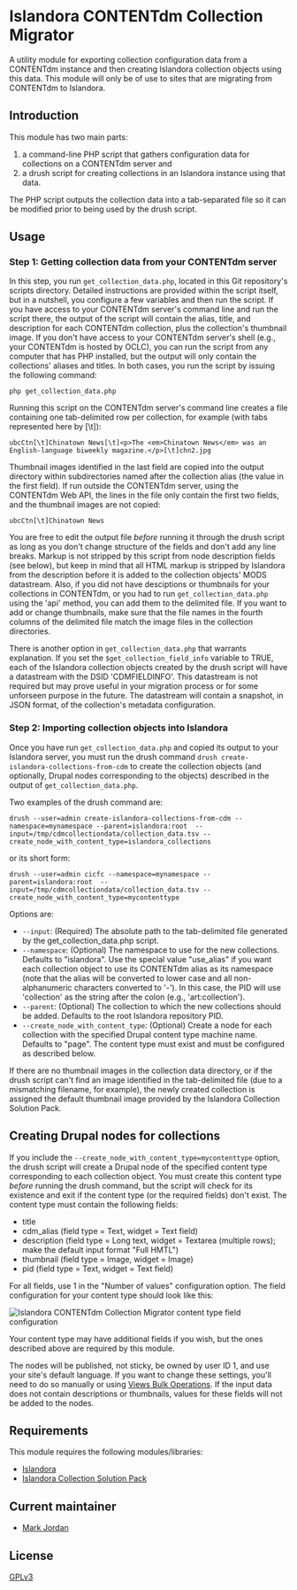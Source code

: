 # Islandora CONTENTdm Collection Migrator

A utility module for exporting collection configuration data from a CONTENTdm instance and then creating Islandora collection objects using this data. This module will only be of use to sites that are migrating from CONTENTdm to Islandora.

## Introduction

This module has two main parts:

1. a command-line PHP script that gathers configuration data for collections on a CONTENTdm server and
2. a drush script for creating collections in an Islandora instance using that data.

The PHP script outputs the collection data into a tab-separated file so it can be modified prior to being used by the drush script.

## Usage

### Step 1: Getting collection data from your CONTENTdm server

In this step, you run `get_collection_data.php`, located in this Git repository's scripts directory. Detailed instructions are provided within the script itself, but in a nutshell, you configure a few variables and then run the script. If you have access to your CONTENTdm server's command line and run the script there, the output of the script will contain the alias, title, and description for each CONTENTdm collection, plus the collection's thumbnail image. If you don't have access to your CONTENTdm server's shell (e.g., your CONTENTdm is hosted by OCLC), you can run the script from any computer that has PHP installed, but the output will only contain the collections' aliases and titles. In both cases, you run the script by issuing the following command:

```
php get_collection_data.php
```

Running this script on the CONTENTdm server's command line creates a file containing one tab-delimited row per collection, for example (with tabs represented here by [\t]):

```
ubcCtn[\t]Chinatown News[\t]<p>The <em>Chinatown News</em> was an English-language biweekly magazine.</p>[\t]chn2.jpg
```

Thumbnail images identified in the last field are copied into the output directory within subdirectories named after the collection alias (the value in the first field). If run outside the CONTENTdm server, using the CONTENTdm Web API, the lines in the file only contain the first two fields, and the thumbnail images are not copied: 
 
```
ubcCtn[\t]Chinatown News
```

You are free to edit the output file *before* running it through the drush script as long as you don't change structure of the fields and don't add any line breaks. Markup is not stripped by this script from node description fields (see below), but keep in mind that all HTML markup is stripped by Islandora from the description before it is added to the collection objects' MODS datastream. Also, if you did not have desciptions or thumbnails for your collections in CONTENTdm, or you had to run `get_collection_data.php` using the 'api' method, you can add them to the delimited file. If you want to add or change thumbnails, make sure that the file names in the fourth columns of the delimited file match the image files in the collection directories.

There is another option in `get_collection_data.php` that warrants explanation. If you set the `$get_collection_field_info` variable to TRUE, each of the Islandora collection objects created by the drush script will have a datastream with the DSID 'CDMFIELDINFO'. This datastream is not required but may prove useful in your migration process or for some unforseen purpose in the future. The datastream will contain a snapshot, in JSON format, of the collection's metadata configuration.

### Step 2: Importing collection objects into Islandora

Once you have run `get_collection_data.php` and copied its output to your Islandora server, you must run the drush command `drush create-islandora-collections-from-cdm` to create the collection objects (and optionally, Drupal nodes corresponding to the objects) described in the output of `get_collection_data.php`.

Two examples of the drush command are:

```
drush --user=admin create-islandora-collections-from-cdm --namespace=mynamespace --parent=islandora:root  --input=/tmp/cdmcollectiondata/collection_data.tsv --create_node_with_content_type=islandora_collections
```
or its short form:

```
drush --user=admin cicfc --namespace=mynamespace --parent=islandora:root  --input=/tmp/cdmcollectiondata/collection_data.tsv --create_node_with_content_type=mycontenttype
```

Options are:

 * `--input`: (Required) The absolute path to the tab-delimited file generated by the get_collection_data.php script.
 * `--namespace`: (Optional) The namespace to use for the new collections. Defaults to "islandora". Use the special value "use_alias" if you want each collection object to use its CONTENTdm alias as its namespace (note that the alias will be converted to lower case and all non-alphanumeric characters converted to '-'). In this case, the PID will use 'collection' as the string after the colon (e.g., 'art:collection').
 * `--parent`: (Optional) The collection to which the new collections should be added. Defaults to the root Islandora repository PID.
 * `--create_node_with_content_type`: (Optional) Create a node for each collection with the specified Drupal content type machine name. Defaults to "page". The content type must exist and must be configured as described below.

If there are no thumbnail images in the collection data directory, or if the drush script can't find an image identified in the tab-delimited file (due to a mismatching filename, for example), the newly created collection is assigned the default thumbnail image provided by the Islandora Collection Solution Pack.


## Creating Drupal nodes for collections

If you include the `--create_node_with_content_type=mycontenttype` option, the drush script will create a Drupal node of the specified content type corresponding to each collection object. You must create this content type *before* running the drush command, but the script will check for its existence and exit if the content type (or the required fields) don't exist. The content type must contain the following fields:

 * title
 * cdm_alias (field type = Text, widget = Text field)
 * description (field type = Long text, widget = Textarea (multiple rows); make the default input format "Full HMTL")
 * thumbnail (field type = Image, widget = Image)
 * pid (field type = Text, widget = Text field)

For all fields, use 1 in the "Number of values" configuration option. The field configuration for your content type should look like this:

![Islandora CONTENTdm Collection Migrator content type field configuration](https://dl.dropboxusercontent.com/u/1015702/linked_to/islandora_migrate_cdm_collections_content_type_config.png)

Your content type may have additional fields if you wish, but the ones described above are required by this module.

The nodes will be published, not sticky, be owned by user ID 1, and use your site's default language. If you want to change these settings, you'll need to do so manually or using [Views Bulk Operations](https://www.drupal.org/project/views_bulk_operations). If the input data does not contain descriptions or thumbnails, values for these fields will not be added to the nodes.

## Requirements

This module requires the following modules/libraries:

* [Islandora](https://github.com/islandora/islandora)
* [Islandora Collection Solution Pack](https://github.com/Islandora/islandora_solution_pack_collection)

## Current maintainer

* [Mark Jordan](https://github.com/mjordan)

## License

[GPLv3](http://www.gnu.org/licenses/gpl-3.0.txt)
